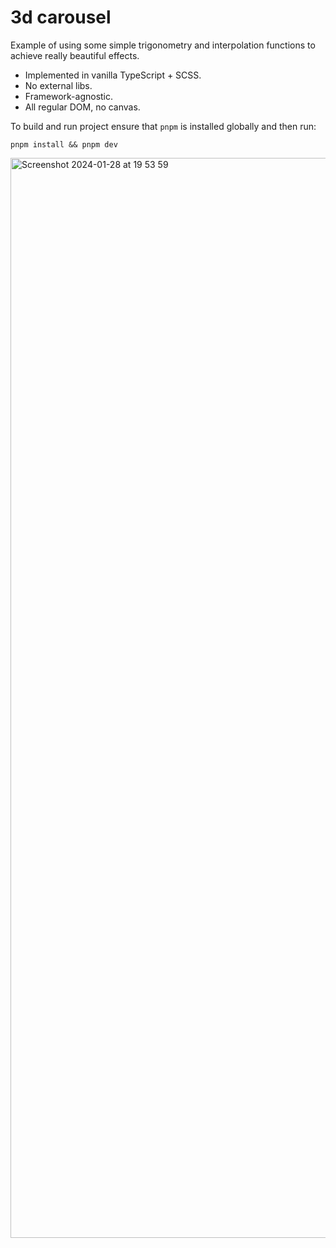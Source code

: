 # 3d carousel

Example of using some simple trigonometry and interpolation functions to achieve really beautiful effects.

-  Implemented in vanilla TypeScript + SCSS.
-  No external libs.
-  Framework-agnostic.
-  All regular DOM, no canvas.

To build and run project ensure that `pnpm` is installed globally and then run:
```
pnpm install && pnpm dev
```

<img width="1728" alt="Screenshot 2024-01-28 at 19 53 59" src="https://github.com/baunov/carousel-3d/assets/54023692/5353285d-0ffa-4723-93a7-dc8de16c94a6">

